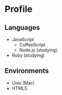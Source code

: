 # Profile

## Languages

* JavaScript
  * CoffeeScript
  * Node.js (studying)
* Ruby (studying)

## Environments

* Unix (Mac)
* HTML5
